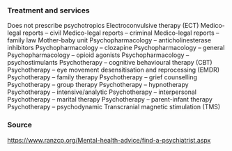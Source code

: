 ### Treatment and services

Does not prescribe psychotropics
Electroconvulsive therapy (ECT)
Medico-legal reports – civil
Medico-legal reports – criminal
Medico-legal reports – family law
Mother-baby unit
Psychopharmacology – anticholinesterase inhibitors
Psychopharmacology – clozapine
Psychopharmacology – general
Psychopharmacology – opioid agonists
Psychopharmacology – psychostimulants
Psychotherapy – cognitive behavioural therapy (CBT)
Psychotherapy – eye movement desensitisation and reprocessing (EMDR)
Psychotherapy – family therapy
Psychotherapy – grief counselling
Psychotherapy – group therapy
Psychotherapy – hypnotherapy
Psychotherapy – intensive/analytic
Psychotherapy – interpersonal
Psychotherapy – marital therapy
Psychotherapy – parent-infant therapy
Psychotherapy – psychodynamic
Transcranial magnetic stimulation (TMS)

### Source 
https://www.ranzcp.org/Mental-health-advice/find-a-psychiatrist.aspx